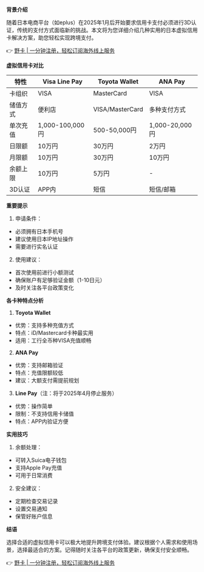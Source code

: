 **背景介绍**

随着日本电商平台（如eplus）在2025年1月后开始要求信用卡支付必须进行3D认证，传统的支付方式面临新的挑战。本文将为您详细介绍几种实用的日本虚拟信用卡解决方案，助您轻松实现跨境支付。

👉 [野卡 | 一分钟注册，轻松订阅海外线上服务](https://bit.ly/bewildcard)

**虚拟信用卡对比**

| 特性 | Visa Line Pay | Toyota Wallet | ANA Pay |
|------|--------------|---------------|----------|
| 卡组织 | VISA | MasterCard | VISA |
| 储值方式 | 便利店 | VISA/MasterCard | 多种支付方式 |
| 单次充值 | 1,000-100,000円 | 500-50,000円 | 1,000-20,000円 |
| 日限额 | 10万円 | 30万円 | 2万円 |
| 月限额 | 10万円 | 30万円 | 10万円 |
| 余额上限 | 10万円 | 5万円 | - |
| 3D认证 | APP内 | 短信 | 短信/邮箱 |

**重要提示**

1. 申请条件：
- 必须拥有日本手机号
- 建议使用日本IP地址操作
- 需要进行实名认证

2. 使用建议：
- 首次使用前进行小额测试
- 确保账户有足够验证金额（1-10日元）
- 及时关注各平台政策变化

**各卡种特点分析**

1. **Toyota Wallet**
- 优势：支持多种充值方式
- 特点：iD/Mastercard卡种最实用
- 适用：工行全币种VISA充值顺畅

2. **ANA Pay**
- 优势：支持邮箱验证
- 特点：充值限额较低
- 建议：大额支付需提前规划

3. **Line Pay**（注：将于2025年4月停止服务）
- 优势：操作简单
- 限制：不支持信用卡储值
- 特点：APP内验证方便

**实用技巧**

1. 余额处理：
- 可转入Suica电子钱包
- 支持Apple Pay充值
- 可用于日常消费

2. 安全建议：
- 定期检查交易记录
- 设置交易通知
- 保管好账户信息

**结语**

选择合适的虚拟信用卡可以极大地提升跨境支付体验。建议根据个人需求和使用场景，选择最适合的方案。记得随时关注各平台的政策更新，确保支付安全顺畅。

👉 [野卡 | 一分钟注册，轻松订阅海外线上服务](https://bit.ly/bewildcard)